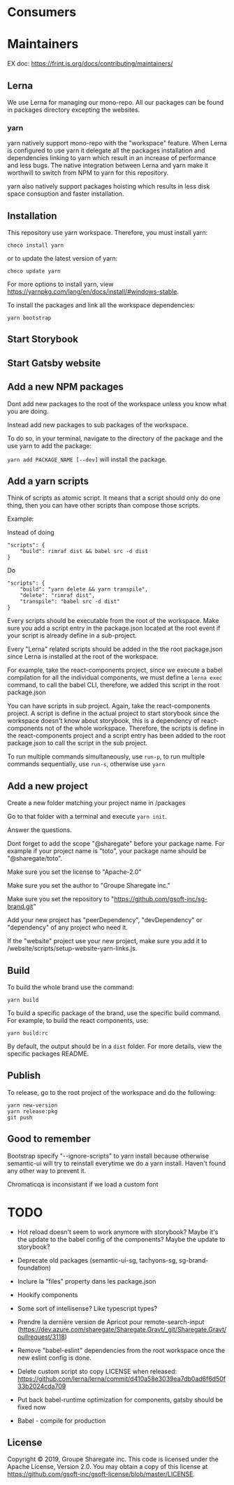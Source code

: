 # Consumers

# Maintainers

EX doc: https://frint.js.org/docs/contributing/maintainers/

## Lerna

We use Lerna for managing our mono-repo. All our packages can be found in packages directory excepting the websites.

### yarn

yarn natively support mono-repo with the "workspace" feature. When Lerna is configured to use yarn it delegate all the packages installation and dependencies linking to yarn which result in an increase of performance and less bugs. The native integration between Lerna and yarn make it worthwill to switch from NPM to yarn for this repository.

yarn also natively support packages hoisting which results in less disk space consuption and faster installation.

## Installation

This repository use yarn workspace. Therefore, you must install yarn:

```
choco install yarn
``` 

or to update the latest version of yarn:

```
choco update yarn
```

For more options to install yarn, view https://yarnpkg.com/lang/en/docs/install/#windows-stable.

To install the packages and link all the workspace dependencies:

```
yarn bootstrap
```

## Start Storybook

## Start Gatsby website

## Add a new NPM packages

Dont add new packages to the root of the workspace unless you know what you are doing.

Instead add new packages to sub packages of the workspace.

To do so, in your terminal, navigate to the directory of the package and the use yarn to add the package:

`yarn add PACKAGE_NAME [--dev]` will install the package.

## Add a yarn scripts

Think of scripts as atomic script. It means that a script should only do one thing, then you can have other scripts than compose those scripts.

Example:

Instead of doing

```
"scripts": {
    "build": rimraf dist && babel src -d dist 
}
```

Do

```
"scripts": {
    "build": "yarn delete && yarn transpile",
    "delete": "rimraf dist",
    "transpile": "babel src -d dist"
}
```

Every scripts should be executable from the root of the workspace. Make sure you add a script entry in the package.json located at the root event if your script is already define in a sub-project.

Every "Lerna" related scripts should be added in the the root package.json since Lerna is installed at the root of the workspace.

For example, take the react-components project, since we execute a babel compilation for all the individual components, we must define a `lerna exec` command, to call the babel CLI, therefore, we added this script in the root package.json

You can have scripts in sub project. Again, take the react-components project. A script is define in the actual project to start storybook since the workspace doesn't know about storybook, this is a dependency of react-components not of the whole workspace. Therefore, the scripts is define in the react-components project and a script entry has been added to the root package.json to call the script in the sub project.

To run multiple commands simultaneously, use `run-p`, to run multiple commands sequentially, use `run-s`, otherwise use `yarn`

## Add a new project

Create a new folder matching your project name in /packages

Go to that folder with a terminal and execute `yarn init`.

Answer the questions.

Dont forget to add the scope "@sharegate" before your package name. For example if your project name is "toto", your package name should be "@sharegate/toto".

Make sure you set the license to "Apache-2.0"

Make sure you set the author to "Groupe Sharegate inc."

Make sure you set the repository to "https://github.com/gsoft-inc/sg-brand.git"

Add your new project has "peerDependency", "devDependency" or "dependency" of any project who need it.

If the "website" project use your new project, make sure you add it to /website/scripts/setup-website-yarn-links.js.

## Build

To build the whole brand use the command:

```
yarn build
```

To build a specific package of the brand, use the specific build command. For example, to build the react components, use:

```
yarn build:rc
```

By default, the output should be in a `dist` folder. For more details, view the specific packages README.

## Publish

To release, go to the root project of the workspace and do the following:

```
yarn new-version
yarn release:pkg
git push
```

## Good to remember

Bootstrap specify "--ignore-scripts" to yarn install because otherwise semantic-ui will try to reinstall everytime we do a yarn install. Haven't found any other way to prevent it.

Chromaticqa is inconsistant if we load a custom font

# TODO

- Hot reload doesn't seem to work anymore with storybook? Maybe it's the update to the babel config of the components? Maybe the update to storybook?

- Deprecate old packages (semantic-ui-sg, tachyons-sg, sg-brand-foundation)

- Inclure la "files" property dans les package.json

- Hookify components

- Some sort of intellisense? Like typescript types?

- Prendre la dernière version de Apricot pour remote-search-input (https://dev.azure.com/sharegate/Sharegate.Gravt/_git/Sharegate.Gravt/pullrequest/3118)

- Remove "babel-eslint" dependencies from the root workspace once the new eslint config is done.

- Delete custom script sto copy LICENSE when released: https://github.com/lerna/lerna/commit/d410a58e3039ea7db0ad6f6d50f33b2024cda709

- Put back babel-runtime optimization for components, gatsby should be fixed now

- Babel - compile for production

## License

Copyright © 2019, Groupe Sharegate inc. This code is licensed under the Apache License, Version 2.0. You may obtain a copy of this license at https://github.com/gsoft-inc/gsoft-license/blob/master/LICENSE.

